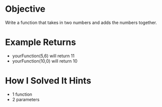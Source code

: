 # Objective

Write a function that takes in two numbers and adds the numbers together.

# Example Returns

- yourFunction(5,6) will return 11
- yourFunction(10,0) will return 10

# How I Solved It Hints

- 1 function
- 2 parameters

